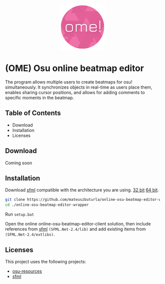 <p align="center">
  <a href="" rel="noopener">
 <img src="./logo.png" alt="OME" width="150px"></a>
</p>

# (OME) Osu online beatmap editor

The program allows multiple users to create beatmaps for osu! simultaneously. It synchronizes objects in real-time as users place them, enables sharing cursor positions, and allows for adding comments to specific moments in the beatmap.

## Table of Contents

- Download
- Installation
- Licenses

## Download

Coming soon

## Installation

Download [sfml](https://https://www.sfml-dev.org) compatible with the architecture you are using. [32 bit](https://www.sfml-dev.org/files/SFML.Net-2.4-32-bit.zip) [64 bit](https://www.sfml-dev.org/files/SFML.Net-2.4-64-bit.zip).

```bash
git clone https://github.com/mateuszbuturla/online-osu-beatmap-editor-wrapper
cd ./online-osu-beatmap-editor-wrapper
```

Run `setup.bat`

Open the online online-osu-beatmap-editor-client solution, then include references from [sfml](https://https://www.sfml-dev.org) `(SFML.Net-2.4/lib)` and add existing items from `(SFML.Net-2.4/extlibs)`.

## Licenses

This project uses the following projects:

- [osu-resources](https://github.com/ppy/osu-resources)
- [sfml](https://https://www.sfml-dev.org)

